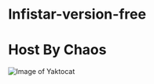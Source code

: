 # Infistar-version-free
# Host By Chaos

![Image of Yaktocat](https://media.wayopay.com/uploads/23/5b53c9dfe26ae-kr.jpg)

